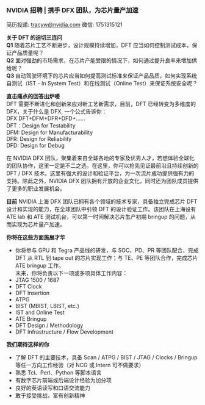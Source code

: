 ### NVIDIA 招聘 | 携手 DFX 团队，为芯片量产加速  

简历投递: tracyw@nvidia.com 微信: 1751315121

**关于 DFT 的迫切三连问**  
**Q1** 随着芯片工艺不断进步，设计规模持续增加，DFT 应当如何控制测试成本，保证产品质量呢？  
**Q2** 面对强劲的市场需求，在芯片产能受限的情况下，如何通过提升良率来增加供给呢？  
**Q3** 自动驾驶环境下的芯片应当如何提高测试标准来保证产品品质，如何实现系统自测试（IST - In System Test）和在线测试（Online Test）来保证系统安全呢？

**直击痛点的回答出炉喽**   
DFT  需要不断进化和创新来应对新工艺新需求，目前，DFT 已经转变为多维度的 DFX，关于什么是 DFX, 一个公式告诉你：  
DFX  DFT+DFM+DFR+DFD+……  
DFT：Design for Testability  
DFM: Design for Manufacturability  
DFR: Design for Reliability  
DFD: Design for Debug  

在 NVIDIA DFX 团队，聚集着来自全球各地的专家及优秀人才，若想体验全球化的团队协作，这里一定是不二之选。在这里，你可以抢先见证最前沿且持续创新的 DFT / DFX 技术。这里有强大的设计和验证平台，为一次流片成功提供强有力的支持。除此之外，NVIDIA DFX 团队拥有开放的企业文化，同时还为团队成员提供了更多的职业发展机会。  

**目前** NVIDIA 上海 DFX 团队已拥有各个领域的技术专家，具备独立完成芯片 DFT 设计和实现的能力，在全球团队中引领 DFT 的设计验证工作。该团队在上海设有 ATE lab 和 ATE 测试机台，可以第一时间解决芯片生产初期 bringup 的问题，从而实现为芯片量产加速。

**你将在这些方面施展才华** 
-	你将参与 GPU 和 Tegra 产品线的研发，与 SOC、PD、PR 等团队配合，完成 DFT 从 RTL 到 tape out 的芯片实现工作；与 TE、PE 等团队合作，完成芯片 ATE bringup 工作。  
未来，你将负责以下一项或多项具体工作内容：
-	JTAG 1500 / 1687
-	DFT Clock
-	DFT Insertion
-	ATPG
-	BIST (MBIST, LBIST, etc.)
-	IST and Online Test
-	ATE Bringup
-	DFT Design / Methodology
-	DFT Infrastructure / Flow Development

**我们期待这样的你** 
-	 了解 DFT 的主要技术，具备 Scan / ATPG / BIST / JTAG / Clocks / Bringup 等任一方向工作经验（对 NCG 或 Intern 可不做要求）
-	 熟悉 Tcl、Perl、Python 等脚本语言
-	 有数字芯片前端或后端设计经验为加分项
-	 良好的英语读写和口语交流能力
-	 敢于接受挑战，富有创新精神
